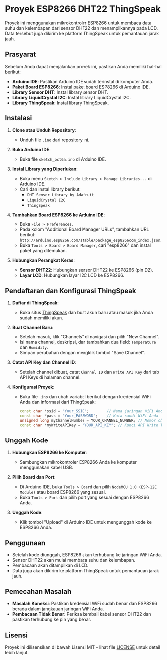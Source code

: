 # Proyek ESP8266 DHT22 ThingSpeak

Proyek ini menggunakan mikrokontroler ESP8266 untuk membaca data suhu dan kelembapan dari sensor DHT22 dan menampilkannya pada LCD. Data tersebut juga dikirim ke platform ThingSpeak untuk pemantauan jarak jauh.

## Prasyarat

Sebelum Anda dapat menjalankan proyek ini, pastikan Anda memiliki hal-hal berikut:

- **Arduino IDE**: Pastikan Arduino IDE sudah terinstal di komputer Anda.
- **Paket Board ESP8266**: Instal paket board ESP8266 di Arduino IDE.
- **Library Sensor DHT**: Instal library sensor DHT.
- **Library LiquidCrystal I2C**: Instal library LiquidCrystal I2C.
- **Library ThingSpeak**: Instal library ThingSpeak.

## Instalasi

1. **Clone atau Unduh Repository**:
   - Unduh file `.ino` dari repository ini.

2. **Buka Arduino IDE**:
   - Buka file `sketch_oct6a.ino` di Arduino IDE.

3. **Instal Library yang Diperlukan**:
   - Buka menu `Sketch > Include Library > Manage Libraries...` di Arduino IDE.
   - Cari dan instal library berikut:
     - `DHT Sensor Library by Adafruit`
     - `LiquidCrystal I2C`
     - `ThingSpeak`

4. **Tambahkan Board ESP8266 ke Arduino IDE**:
   - Buka `File > Preferences`.
   - Pada kolom "Additional Board Manager URLs", tambahkan URL berikut: `http://arduino.esp8266.com/stable/package_esp8266com_index.json`.
   - Buka `Tools > Board > Board Manager`, cari "esp8266" dan instal paket yang ditemukan.

5. **Hubungkan Perangkat Keras**:
   - **Sensor DHT22**: Hubungkan sensor DHT22 ke ESP8266 (pin D2).
   - **Layar LCD**: Hubungkan layar I2C LCD ke ESP8266.

## Pendaftaran dan Konfigurasi ThingSpeak

1. **Daftar di ThingSpeak**:
   - Buka situs [ThingSpeak](https://thingspeak.com) dan buat akun baru atau masuk jika Anda sudah memiliki akun.

2. **Buat Channel Baru**:
   - Setelah masuk, klik "Channels" di navigasi dan pilih "New Channel".
   - Isi nama channel, deskripsi, dan tambahkan dua field: `Temperature` dan `Humidity`.
   - Simpan perubahan dengan mengklik tombol "Save Channel".

3. **Catat API Key dan Channel ID**:
   - Setelah channel dibuat, catat `Channel ID` dan `Write API Key` dari tab API Keys di halaman channel.

4. **Konfigurasi Proyek**:
   - Buka file `.ino` dan ubah variabel berikut dengan kredensial WiFi Anda dan informasi dari ThingSpeak:
     ```cpp
     const char *ssid = "Your_SSID";        // Nama jaringan WiFi Anda
     const char *pass = "Your_PASSWORD";    // Kata sandi WiFi Anda
     unsigned long myChannelNumber = YOUR_CHANNEL_NUMBER; // Nomor channel ThingSpeak Anda
     const char *myWriteAPIKey = "YOUR_API_KEY"; // Kunci API Write ThingSpeak Anda
     ```

## Unggah Kode

1. **Hubungkan ESP8266 ke Komputer**:
   - Sambungkan mikrokontroler ESP8266 Anda ke komputer menggunakan kabel USB.

2. **Pilih Board dan Port**:
   - Di Arduino IDE, buka `Tools > Board` dan pilih `NodeMCU 1.0 (ESP-12E Module)` atau board ESP8266 yang sesuai.
   - Buka `Tools > Port` dan pilih port yang sesuai dengan ESP8266 Anda.

3. **Unggah Kode**:
   - Klik tombol "Upload" di Arduino IDE untuk mengunggah kode ke ESP8266 Anda.

## Penggunaan

- Setelah kode diunggah, ESP8266 akan terhubung ke jaringan WiFi Anda.
- Sensor DHT22 akan mulai membaca suhu dan kelembapan.
- Pembacaan akan ditampilkan di LCD.
- Data juga akan dikirim ke platform ThingSpeak untuk pemantauan jarak jauh.

## Pemecahan Masalah

- **Masalah Koneksi**: Pastikan kredensial WiFi sudah benar dan ESP8266 berada dalam jangkauan jaringan WiFi Anda.
- **Pembacaan Tidak Benar**: Periksa kembali kabel sensor DHT22 dan pastikan terhubung ke pin yang benar.

## Lisensi

Proyek ini dilisensikan di bawah Lisensi MIT - lihat file [LICENSE](LICENSE) untuk detail lebih lanjut.
